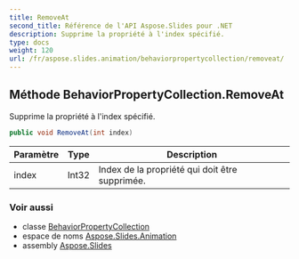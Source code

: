 ```yaml
---
title: RemoveAt
second_title: Référence de l'API Aspose.Slides pour .NET
description: Supprime la propriété à l'index spécifié.
type: docs
weight: 120
url: /fr/aspose.slides.animation/behaviorpropertycollection/removeat/
---
```


## Méthode BehaviorPropertyCollection.RemoveAt

Supprime la propriété à l'index spécifié.

```csharp
public void RemoveAt(int index)
```

| Paramètre | Type | Description |
| --- | --- | --- |
| index | Int32 | Index de la propriété qui doit être supprimée. |

### Voir aussi

* classe [BehaviorPropertyCollection](../../behaviorpropertycollection)
* espace de noms [Aspose.Slides.Animation](../../behaviorpropertycollection)
* assembly [Aspose.Slides](../../../)

<!-- NE PAS ÉDITER : généré par xmldocmd pour Aspose.Slides.dll -->